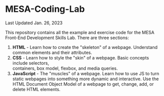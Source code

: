 # MESA-Coding-Lab
Last Updated Jan. 26, 2023

This repository contains all the example and exercise code for the MESA Front-End Development Skills Lab.
There are three sections:

  1. **HTML** - Learn how to create the "skeleton" of a webpage. Understand common elements and their attributes.
  2. **CSS** - Learn how to style the "skin" of a webpage. Basic concepts include selectors, <div> containers, box model, flexbox, and media queries.
  3. **JavaScript** - The "muscles" of a webpage. Learn how to use JS to turn static webpages into something more dynamic and interactive. Use the HTML Document Object Model of a webpage to get, change, add, or delete HTML elements.
